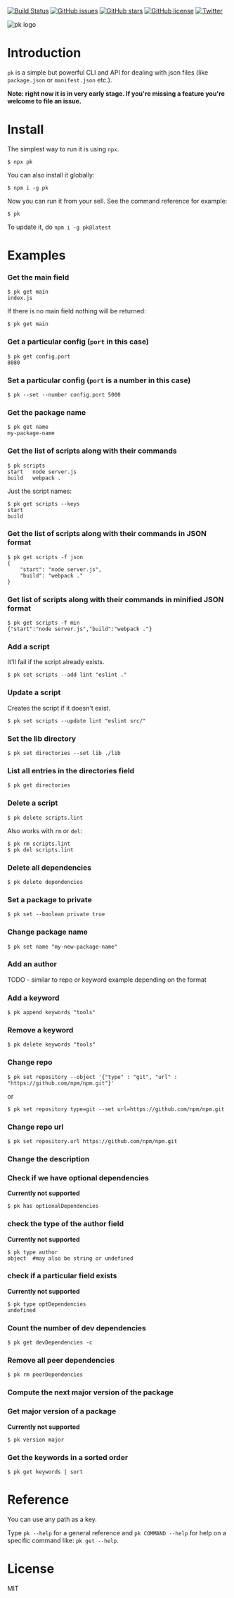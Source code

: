 [![Build Status](https://travis-ci.org/userpixel/pk.svg?branch=master)](https://travis-ci.org/userpixel/pk)
[![GitHub issues](https://img.shields.io/github/issues/userpixel/pk.svg)](https://github.com/userpixel/pk/issues)
[![GitHub stars](https://img.shields.io/github/stars/userpixel/pk.svg)](https://github.com/userpixel/pk/stargazers)
[![GitHub license](https://img.shields.io/github/license/userpixel/pk.svg)](https://github.com/userpixel/pk)
[![Twitter](https://img.shields.io/twitter/url/https/github.com/userpixel/pk.svg?style=social)](https://twitter.com/intent/tweet?text=Wow:&url=https%3A%2F%2Fgithub.com%2Fuserpixel%2Fpk)

![pk logo](logo.png)

# Introduction

`pk` is a simple but powerful CLI and API for dealing with json files (like `package.json` or `manifest.json` etc.).

**Note: right now it is in very early stage. If you're missing a feature you're welcome to file an issue.**

# Install

The simplest way to run it is using `npx`.

```shell
$ npx pk
```

You can also install it globally:

```shell
$ npm i -g pk
```

Now you can run it from your sell. See the command reference for example:

```shell
$ pk
```

To update it, do `npm i -g pk@latest`

# Examples

### Get the main field

```shell
$ pk get main
index.js
```

If there is no main field nothing will be returned:

```shell
$ pk get main

```


### Get a particular config (`port` in this case)

```shell
$ pk get config.port
8080
```

### Set a particular config (`port` is a number in this case)

```shell
$ pk --set --number config.port 5000
```

### Get the package name

```shell
$ pk get name
my-package-name
```

### Get the list of scripts along with their commands

```shell
$ pk scripts
start   node server.js
build   webpack .
```

Just the script names:

```shell
$ pk get scripts --keys
start
build
```

### Get the list of scripts along with their commands in JSON format

```shell
$ pk get scripts -f json
{
    "start": "node server.js",
    "build": "webpack ."
}
```

### Get list of scripts along with their commands in minified JSON format

```shell
$ pk get scripts -f min
{"start":"node server.js","build":"webpack ."}
```

### Add a script

It'll fail if the script already exists.

```shell
$ pk set scripts --add lint "eslint ."
```

### Update a script

Creates the script if it doesn't exist.

```shell
$ pk set scripts --update lint "eslint src/"
```

### Set the lib directory

```shell
$ pk set directories --set lib ./lib
```

### List all entries in the directories field

```shell
$ pk get directories
```

### Delete a script

```shell
$ pk delete scripts.lint
```

Also works with `rm` or `del`:

```shell
$ pk rm scripts.lint
$ pk del scripts.lint
```

### Delete all dependencies

```shell
$ pk delete dependencies
```

### Set a package to private

```shell
$ pk set --boolean private true
```

### Change package name

```shell
$ pk set name "my-new-package-name"
```

### Add an author

TODO - similar to repo or keyword example depending on the format

### Add a keyword

```shell
$ pk append keywords "tools"
```

### Remove a keyword

```shell
$ pk delete keywords "tools"
```

### Change repo

```shell
$ pk set repository --object '{"type" : "git", "url" : "https://github.com/npm/npm.git"}'
```

or

```shell
$ pk set repository type=git --set url=https://github.com/npm/npm.git
```

### Change repo url

```shell
$ pk set repository.url https://github.com/npm/npm.git
```

### Change the description

### Check if we have optional dependencies

**Currently not supported**

```shell
$ pk has optionalDependencies
```

### check the type of the author field

**Currently not supported**

```shell
$ pk type author
object  #may also be string or undefined
```

### check if a particular field exists

**Currently not supported**

```shell
$ pk type optDependencies
undefined
```

### Count the number of dev dependencies

```shell
$ pk get devDependencies -c
```

### Remove all peer dependencies

```shell
$ pk rm peerDependencies
```

### Compute the next major version of the package

### Get major version of a package

**Currently not supported**

```shell
$ pk version major
```

### Get the keywords in a sorted order

```shell
$ pk get keywords | sort
```

# Reference

You can use any path as a key.

Type `pk --help` for a general reference and `pk COMMAND --help` for help on a specific command like: `pk get --help`.

# License

MIT
